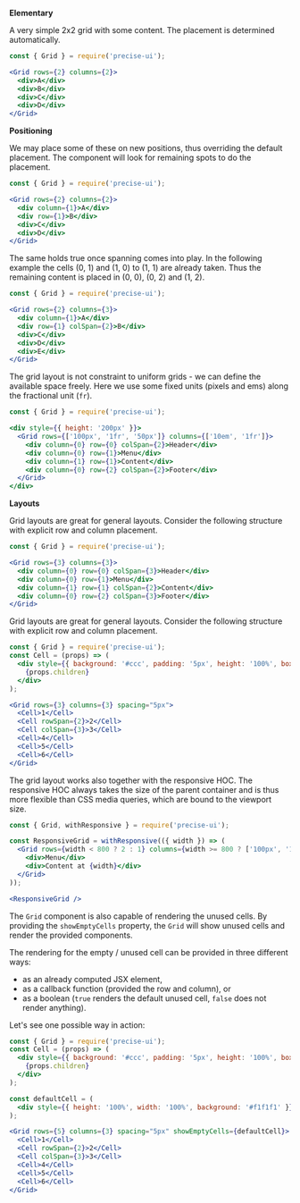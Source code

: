 **Elementary**

A very simple 2x2 grid with some content. The placement is determined automatically.

```jsx
const { Grid } = require('precise-ui');

<Grid rows={2} columns={2}>
  <div>A</div>
  <div>B</div>
  <div>C</div>
  <div>D</div>
</Grid>
```

**Positioning**

We may place some of these on new positions, thus overriding the default placement. The component will look for remaining spots to do the placement.

```jsx
const { Grid } = require('precise-ui');

<Grid rows={2} columns={2}>
  <div column={1}>A</div>
  <div row={1}>B</div>
  <div>C</div>
  <div>D</div>
</Grid>
```

The same holds true once spanning comes into play. In the following example the cells (0, 1) and (1, 0) to (1, 1) are already taken. Thus the remaining content is placed in (0, 0), (0, 2) and (1, 2).

```jsx
const { Grid } = require('precise-ui');

<Grid rows={2} columns={3}>
  <div column={1}>A</div>
  <div row={1} colSpan={2}>B</div>
  <div>C</div>
  <div>D</div>
  <div>E</div>
</Grid>
```

The grid layout is not constraint to uniform grids - we can define the available space freely. Here we use some fixed units (pixels and ems) along the fractional unit (`fr`).

```jsx
const { Grid } = require('precise-ui');

<div style={{ height: '200px' }}>
  <Grid rows={['100px', '1fr', '50px']} columns={['10em', '1fr']}>
    <div column={0} row={0} colSpan={2}>Header</div>
    <div column={0} row={1}>Menu</div>
    <div column={1} row={1}>Content</div>
    <div column={0} row={2} colSpan={2}>Footer</div>
  </Grid>
</div>
```

**Layouts**

Grid layouts are great for general layouts. Consider the following structure with explicit row and column placement.

```jsx
const { Grid } = require('precise-ui');

<Grid rows={3} columns={3}>
  <div column={0} row={0} colSpan={3}>Header</div>
  <div column={0} row={1}>Menu</div>
  <div column={1} row={1} colSpan={2}>Content</div>
  <div column={0} row={2} colSpan={3}>Footer</div>
</Grid>
```

Grid layouts are great for general layouts. Consider the following structure with explicit row and column placement.

```jsx
const { Grid } = require('precise-ui');
const Cell = (props) => (
  <div style={{ background: '#ccc', padding: '5px', height: '100%', boxSizing: 'border-box' }}>
    {props.children}
  </div>
);

<Grid rows={3} columns={3} spacing="5px">
  <Cell>1</Cell>
  <Cell rowSpan={2}>2</Cell>
  <Cell colSpan={3}>3</Cell>
  <Cell>4</Cell>
  <Cell>5</Cell>
  <Cell>6</Cell>
</Grid>
```

The grid layout works also together with the responsive HOC. The responsive HOC always takes the size of the parent container and is thus more flexible than CSS media queries, which are bound to the viewport size.

```jsx
const { Grid, withResponsive } = require('precise-ui');

const ResponsiveGrid = withResponsive(({ width }) => (
  <Grid rows={width < 800 ? 2 : 1} columns={width >= 800 ? ['100px', '1fr'] : 1}>
    <div>Menu</div>
    <div>Content at {width}</div>
  </Grid>
));

<ResponsiveGrid />
```

The `Grid` component is also capable of rendering the unused cells. By providing the `showEmptyCells` property, the `Grid` will show unused cells and render the provided components.

The rendering for the empty / unused cell can be provided in three different ways:

- as an already computed JSX element,
- as a callback function (provided the row and column), or
- as a boolean (`true` renders the default unused cell, `false` does not render anything).

Let's see one possible way in action:

```jsx
const { Grid } = require('precise-ui');
const Cell = (props) => (
  <div style={{ background: '#ccc', padding: '5px', height: '100%', boxSizing: 'border-box' }}>
    {props.children}
  </div>
);

const defaultCell = (
  <div style={{ height: '100%', width: '100%', background: '#f1f1f1' }}/>
);

<Grid rows={5} columns={3} spacing="5px" showEmptyCells={defaultCell}>
  <Cell>1</Cell>
  <Cell rowSpan={2}>2</Cell>
  <Cell colSpan={3}>3</Cell>
  <Cell>4</Cell>
  <Cell>5</Cell>
  <Cell>6</Cell>
</Grid>
```
